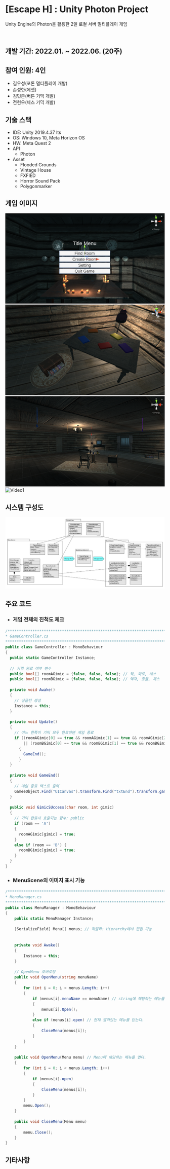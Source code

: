 # [Escape H] : Unity Photon Project
Unity Engine의 Photon을 활용한 2일 로컬 서버 멀티플레이 게임

<br>

## 개발 기간: 2022.01. ~ 2022.06. (20주)

## 참여 인원: 4인
- 김우성(포톤 멀티플레이 개발)
- 손성한(에셋)
- 김민준(버튼 기믹 개발)
- 전현우(체스 기믹 개발)

## 기술 스택
- IDE: Unity 2019.4.37 lts
- OS: Windows 10, Meta Horizon OS
- HW: Meta Quest 2
- API
  - Photon
- Asset
  - Flooded Grounds
  - Vintage House
  - FXFIED
  - Horror Sound Pack
  - Polygonmarker

## 게임 이미지
![Image1](Demon/InGameImage1.png)
![Image2](Demon/InGameImage2.png)
![Image3](Demon/InGameImage3.png)
![Video1](Demon/InGameVideo.gif)

## 시스템 구성도
![UML](Demon/EscapeH_UML_IMG.png)

## 주요 코드

- ### 게임 전체의 진척도 체크
```cs
/******************************************************************************
* GameController.cs
******************************************************************************/
public class GameController : MonoBehaviour
{
  public static GameController Instance; 

  // 기믹 완료 여부 변수
  public bool[] roomAGimic = {false, false, false}; // 책, 화로, 체스
  public bool[] roomBGimic = {false, false, false}; // 액자, 촛불, 체스

  private void Awake()
  {
    // 싱글턴 생성
    Instance = this;
  }

  private void Update()
  {
    // 어느 한쪽이 기믹 모두 완료하면 게임 종료
    if ((roomAGimic[0] == true && roomAGimic[1] == true && roomAGimic[2] == true)
        || (roomBGimic[0] == true && roomBGimic[1] == true && roomBGimic[2] == true))
      {
        GameEnd();
      }
  }

  private void GameEnd()
  {
    // 게임 종료 텍스트 출력
    GameeObject.Find("UICanvas").transform.Find("txtEnd").transform.gameObject.SetActive(true);
  }

  public void GimicSUccess(char room, int gimic)
  {
    // 기믹 완료시 호출되는 함수: public
    if (room == 'A')
    {
      roomAGimic[gimic] = true;
    }
    else if (room == 'B') {
      roomBGimic[gimic] = true;
    }
  }
}

```


- ### MenuScene의 이미지 표시 기능
```cs
/******************************************************************************
* MenuManager.cs
******************************************************************************/
public class MenuManager : MonoBehaviour
{
    public static MenuManager Instance; 

    [SerializeField] Menu[] menus; // 직렬화: Hierarchy에서 편집 가능


    private void Awake()
    {
        Instance = this;
    }

    // OpenMenu 오버로딩
    public void OpenMenu(string menuName)
    {
        for (int i = 0; i < menus.Length; i++)
        {
            if (menus[i].menuName == menuName) // string에 해당하는 메뉴를 연다.
            {
                menus[i].Open();
            }
            else if (menus[i].open) // 현재 열려있는 메뉴를 닫는다.
            {
                CloseMenu(menus[i]);
            }
        }
    }

    public void OpenMenu(Menu menu) // Menu에 해당하는 메뉴를 연다.
    {
        for (int i = 0; i < menus.Length; i++)
        {
            if (menus[i].open)
            {
                CloseMenu(menus[i]);
            }
        }
        menu.Open();
    }

    public void CloseMenu(Menu menu)
    {
        menu.Close();
    }
}

```




## 기타사항
